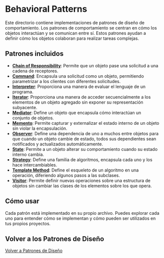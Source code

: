 # Behavioral Patterns

Este directorio contiene implementaciones de patrones de diseño de comportamiento. Los patrones de comportamiento se centran en cómo los objetos interactúan y se comunican entre sí. Estos patrones ayudan a definir cómo los objetos colaboran para realizar tareas complejas.

## Patrones incluidos

- **[Chain of Responsibility](chain-of-responsibility/README.md)**: Permite que un objeto pase una solicitud a una cadena de receptores.
- **[Command](command/README.md)**: Encapsula una solicitud como un objeto, permitiendo parametrizar a los clientes con diferentes solicitudes.
- **[Interpreter](interpreter/README.md)**: Proporciona una manera de evaluar el lenguaje de un programa.
- **[Iterator](iterator/README.md)**: Proporciona una manera de acceder secuencialmente a los elementos de un objeto agregado sin exponer su representación subyacente.
- **[Mediator](mediator/README.md)**: Define un objeto que encapsula cómo interactúan un conjunto de objetos.
- **[Memento](memento/README.md)**: Permite capturar y externalizar el estado interno de un objeto sin violar la encapsulación.
- **[Observer](observer/README.md)**: Define una dependencia de uno a muchos entre objetos para que cuando un objeto cambie de estado, todos sus dependientes sean notificados y actualizados automáticamente.
- **[State](state/README.md)**: Permite a un objeto alterar su comportamiento cuando su estado interno cambia.
- **[Strategy](strategy/README.md)**: Define una familia de algoritmos, encapsula cada uno y los hace intercambiables.
- **[Template Method](template-method/README.md)**: Define el esqueleto de un algoritmo en una operación, diferiendo algunos pasos a las subclases.
- **[Visitor](visitor/README.md)**: Permite definir nuevas operaciones sobre una estructura de objetos sin cambiar las clases de los elementos sobre los que opera.

## Cómo usar

Cada patrón está implementado en su propio archivo. Puedes explorar cada uno para entender cómo se implementan y cómo pueden ser utilizados en tus propios proyectos.

## Volver a los Patrones de Diseño

[Volver a Patrones de Diseño](../README.md)